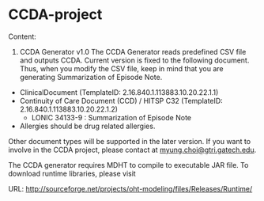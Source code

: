 CCDA-project
============

Content: 

1. CCDA Generator v1.0
The CCDA Generator reads predefined CSV file and outputs CCDA. Current version is fixed to the following document. Thus, when you modify the CSV file, keep in mind that you are generating Summarization of Episode Note.

 - ClinicalDocument (TemplateID: 2.16.840.1.113883.10.20.22.1.1)
 - Continuity of Care Document (CCD) / HITSP C32 (TemplateID: 2.16.840.1.113883.10.20.22.1.2)
   - LONIC 34133-9 : Summarization of Episode Note
 - Allergies should be drug related allergies.

Other document types will be supported in the later version. If you want to involve in the CCDA project, please contact at myung.choi@gtri.gatech.edu.

The CCDA generator requires MDHT to compile to executable JAR file. To download runtime libraries, please visit 

  URL: http://sourceforge.net/projects/oht-modeling/files/Releases/Runtime/

